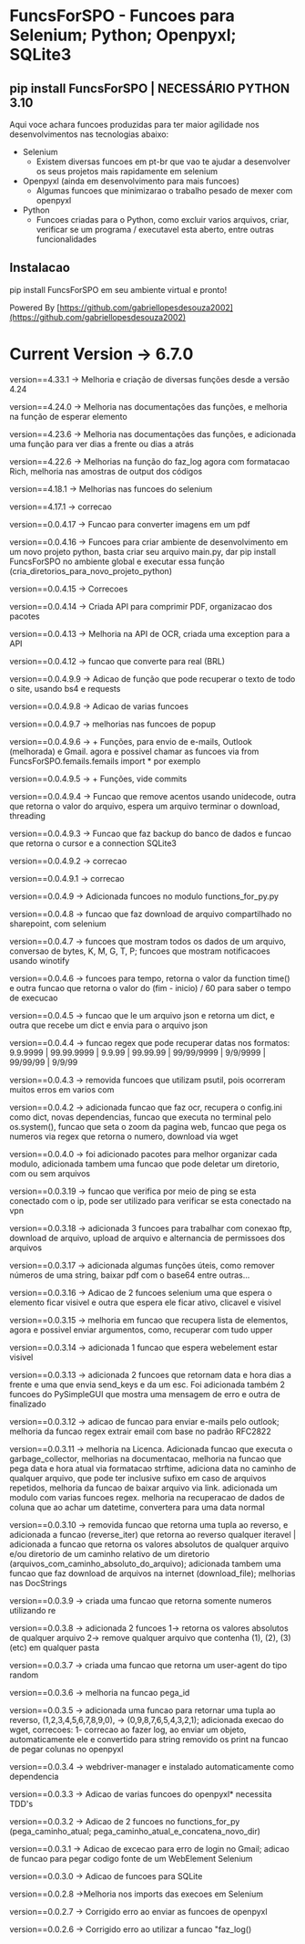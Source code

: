 # FuncsForSPO - Funcoes para Selenium; Python; Openpyxl; SQLite3

## pip install FuncsForSPO | NECESSÁRIO PYTHON 3.10

Aqui voce achara funcoes produzidas para ter maior agilidade nos desenvolvimentos nas tecnologias abaixo:

* Selenium
  * Existem diversas funcoes em pt-br que vao te ajudar a desenvolver os seus projetos mais rapidamente em selenium
* Openpyxl (ainda em desenvolvimento para mais funcoes)
  * Algumas funcoes que minimizarao o trabalho pesado de mexer com openpyxl
* Python
  * Funcoes criadas para o Python, como excluir varios arquivos, criar, verificar se um programa / executavel esta aberto, entre outras funcionalidades

## Instalacao

pip install FuncsForSPO em seu ambiente virtual e pronto!

Powered By [https://github.com/gabriellopesdesouza2002](https://github.com/gabriellopesdesouza2002)

# Current Version -> 6.7.0

version==4.33.1 -> Melhoria e criação de diversas funções desde a versão 4.24

version==4.24.0 -> Melhoria nas documentações das funções, e melhoria na função de esperar elemento

 version==4.23.6 -> Melhoria nas documentações das funções, e adicionada uma função para ver dias a frente ou dias a atrás

version==4.22.6 -> Melhorias na função do faz_log agora com formatacao Rich, melhoria nas amostras de output dos códigos

version==4.18.1 -> Melhorias nas funcoes do selenium

version==4.17.1 -> correcao

version==0.0.4.17 -> Funcao para converter imagens em um pdf

version==0.0.4.16 -> Funcoes para criar ambiente de desenvolvimento em um novo projeto python, basta criar seu arquivo main.py, dar pip install FuncsForSPO no ambiente global e executar essa função (cria_diretorios_para_novo_projeto_python)

version==0.0.4.15 -> Correcoes

version==0.0.4.14 -> Criada API para comprimir PDF, organizacao dos pacotes

version==0.0.4.13 -> Melhoria na API de OCR, criada uma exception para a API

version==0.0.4.12 -> funcao que converte para real (BRL)

version==0.0.4.9.9 -> Adicao de função que pode recuperar o texto de todo o site, usando bs4 e requests

version==0.0.4.9.8 -> Adicao de varias funcoes

version==0.0.4.9.7 -> melhorias nas funcoes de popup

version==0.0.4.9.6 -> + Funções, para envio de e-mails, Outlook (melhorada) e Gmail. agora e possivel chamar as funcoes via from FuncsForSPO.femails.femails import * por exemplo

version==0.0.4.9.5 -> + Funções, vide commits

version==0.0.4.9.4 -> Funcao que remove acentos usando unidecode, outra que retorna o valor do arquivo, espera um arquivo terminar o download, threading

version==0.0.4.9.3 -> Funcao que faz backup do banco de dados e funcao que retorna o cursor e a connection SQLite3

version==0.0.4.9.2 -> correcao

version==0.0.4.9.1 -> correcao

version==0.0.4.9 -> Adicionada funcoes no modulo functions_for_py.py

version==0.0.4.8 -> funcao que faz download de arquivo compartilhado no sharepoint, com selenium

version==0.0.4.7 -> funcoes que mostram todos os dados de um arquivo, conversao de bytes, K, M, G, T, P; funcoes que mostram notificacoes usando winotify

version==0.0.4.6 -> funcoes para tempo, retorna o valor da function time() e outra funcao que retorna o valor do (fim - inicio) / 60  para saber o tempo de execucao

version==0.0.4.5 -> funcao que le um arquivo json e retorna um dict, e outra que recebe um dict e envia para o arquivo json

version==0.0.4.4 -> funcao regex que pode recuperar datas nos formatos: 9.9.9999 | 99.99.9999 | 9.9.99 | 99.99.99 | 99/99/9999 | 9/9/9999 | 99/99/99 | 9/9/99

version==0.0.4.3 -> removida funcoes que utilizam psutil, pois ocorreram muitos erros em varios com

version==0.0.4.2 -> adicionada funcao que faz ocr, recupera o config.ini como dict, novas dependencias, funcao que executa no terminal pelo os.system(), funcao que seta o zoom da pagina web, funcao que pega os numeros via regex que retorna o numero, download via wget

version==0.0.4.0 -> foi adicionado pacotes para melhor organizar cada modulo, adicionada tambem uma funcao que pode deletar um diretorio, com ou sem arquivos

version==0.0.3.19 -> funcao que verifica por meio de ping se esta conectado com o ip, pode ser utilizado para verificar se esta conectado na vpn

version==0.0.3.18 -> adicionada 3 funcoes para trabalhar com conexao ftp, download de arquivo, upload de arquivo e alternancia de permissoes dos arquivos

version==0.0.3.17 -> adicionada algumas funções úteis, como remover números de uma string, baixar pdf com o base64 entre outras...

version==0.0.3.16 -> Adicao de 2 funcoes selenium uma que espera o elemento ficar visivel e outra que espera ele ficar ativo, clicavel e visivel

version==0.0.3.15 -> melhoria em funcao que recupera lista de elementos, agora e possivel enviar argumentos, como, recuperar com tudo upper

version==0.0.3.14 -> adicionada 1 funcao que espera webelement estar visivel

version==0.0.3.13 -> adicionada 2 funcoes que retornam data e hora dias a frente e uma que envia send_keys e da um esc. Foi adicionada também 2 funcoes do PySimpleGUI que mostra uma mensagem de erro e outra de finalizado

version==0.0.3.12 -> adicao de funcao para enviar e-mails pelo outlook; melhoria da funcao regex extrair email com base no padrão RFC2822

version==0.0.3.11 -> melhoria na Licenca. Adicionada funcao que executa o garbage_collector, melhorias na documentacao, melhoria na funcao que pega data e hora atual via formatacao strftime, adiciona data no caminho de qualquer arquivo, que pode ter inclusive sufixo em caso de arquivos repetidos, melhoria da funcao de baixar arquivo via link. adicionada um modulo com varias funcoes regex. melhoria na recuperacao de dados de coluna que ao achar um datetime, convertera para uma data normal

version==0.0.3.10 -> removida funcao que retorna uma tupla ao reverso, e adicionada a funcao (reverse_iter) que retorna ao reverso qualquer iteravel | adicionada a funcao que retorna os valores absolutos de qualquer arquivo e/ou diretorio de um caminho relativo de um diretorio (arquivos_com_caminho_absoluto_do_arquivo); adicionada tambem uma funcao que faz download de arquivos na internet (download_file); melhorias nas DocStrings

version==0.0.3.9 -> criada uma funcao que retorna somente numeros utilizando re

version==0.0.3.8 -> adicionada 2 funcoes 1-> retorna os valores absolutos de qualquer arquivo 2-> remove qualquer arquivo que contenha (1), (2), (3) (etc) em qualquer pasta

version==0.0.3.7 -> criada uma funcao que retorna um user-agent do tipo random

version==0.0.3.6 -> melhoria na funcao pega_id

version==0.0.3.5 -> adicionada uma funcao para retornar uma tupla ao reverso, (1,2,3,4,5,6,7,8,9,0), -> (0,9,8,7,6,5,4,3,2,1); adicionada execao do wget, correcoes: 1- correcao ao fazer log, ao enviar um objeto, automaticamente ele e convertido para string removido os print na funcao de pegar colunas no openpyxl

version==0.0.3.4 -> webdriver-manager e instalado automaticamente como dependencia

version==0.0.3.3 -> Adicao de varias funcoes do openpyxl* necessita TDD's

version==0.0.3.2 -> Adicao de 2 funcoes no functions_for_py (pega_caminho_atual; pega_caminho_atual_e_concatena_novo_dir)

version==0.0.3.1 -> Adicao de excecao para erro de login no Gmail; adicao de funcao para pegar codigo fonte de um WebElement Selenium

version==0.0.3.0 -> Adicao de funcoes para SQLite

version==0.0.2.8 ->Melhoria nos imports das execoes em Selenium

version==0.0.2.7 -> Corrigido erro ao enviar as funcoes de openpyxl

version==0.0.2.6 -> Corrigido erro ao utilizar a funcao "faz_log()
